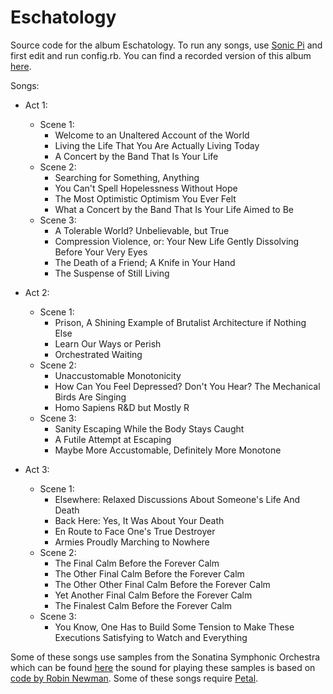 # Eschatology
Source code for the album Eschatology. To run any songs, use [Sonic Pi](https://sonic-pi.net/) and first edit and run config.rb. You can find a recorded version of this album [here](https://beguiledbyguillotining.bandcamp.com/album/eschatology).

Songs:
- Act 1:
	- Scene 1:
		- Welcome to an Unaltered Account of the World
		- Living the Life That You Are Actually Living Today
		- A Concert by the Band That Is Your Life
	- Scene 2:
		- Searching for Something, Anything
		- You Can't Spell Hopelessness Without Hope
		- The Most Optimistic Optimism You Ever Felt
		- What a Concert by the Band That Is Your Life Aimed to Be
	- Scene 3:
		- A Tolerable World? Unbelievable, but True
		- Compression Violence, or: Your New Life Gently Dissolving Before Your Very Eyes
		- The Death of a Friend; A Knife in Your Hand
		- The Suspense of Still Living

- Act 2:
	- Scene 1:
		- Prison, A Shining Example of Brutalist Architecture if Nothing Else
		- Learn Our Ways or Perish
		- Orchestrated Waiting
	- Scene 2:
		- Unaccustomable Monotonicity
		- How Can You Feel Depressed? Don't You Hear? The Mechanical Birds Are Singing
		- Homo Sapiens R&D but Mostly R
	- Scene 3:
		- Sanity Escaping While the Body Stays Caught
		- A Futile Attempt at Escaping
		- Maybe More Accustomable, Definitely More Monotone


- Act 3:
	- Scene 1:
		- Elsewhere: Relaxed Discussions About Someone's Life And Death
		- Back Here: Yes, It Was About Your Death
		- En Route to Face One's True Destroyer
		- Armies Proudly Marching to Nowhere
	- Scene 2:
		- The Final Calm Before the Forever Calm
		- The Other Final Calm Before the Forever Calm
		- The Other Other Final Calm Before the Forever Calm
		- Yet Another Final Calm Before the Forever Calm
		- The Finalest Calm Before the Forever Calm
	- Scene 3:
		- You Know, One Has to Build Some Tension to Make These Executions Satisfying to Watch and Everything


Some of these songs use samples from the Sonatina Symphonic Orchestra which can be found [here](https://github.com/peastman/sso) the sound for playing these samples is based on [code by Robin Newman](https://rbnrpi.wordpress.com/2016/03/16/sonatina-symphonic-orchestra-revisited-to-give-55-sample-voices-for-sonic-pi/). Some of these songs require [Petal](https://github.com/siaflab/petal).
